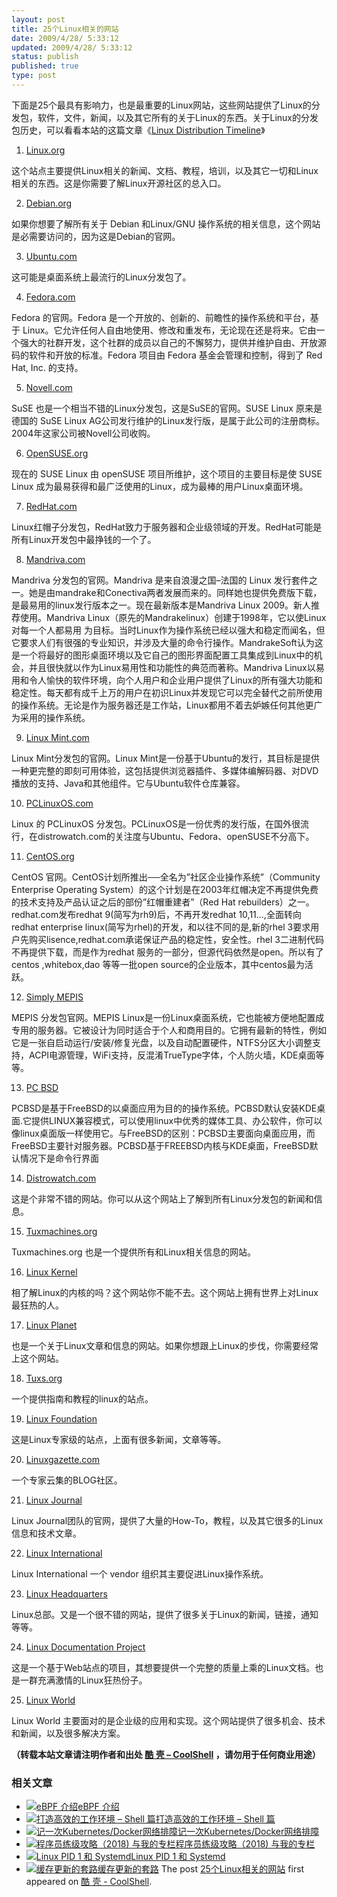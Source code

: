```yaml
---
layout: post
title: 25个Linux相关的网站
date: 2009/4/28/ 5:33:12
updated: 2009/4/28/ 5:33:12
status: publish
published: true
type: post
---
```


下面是25个最具有影响力，也是最重要的Linux网站，这些网站提供了Linux的分发包，软件，文件，新闻，以及其它所有的关于Linux的东西。关于Linux的分发包历史，可以看看本站的这篇文章《[Linux Distribution Timeline](https://coolshell.cn/articles/85.html)》


1. [Linux.org](http://www.linux.org/)


这个站点主要提供Linux相关的新闻、文档、教程，培训，以及其它一切和Linux相关的东西。这是你需要了解Linux开源社区的总入口。


2. [Debian.org](http://www.debian.org/)


如果你想要了解所有关于 Debian 和Linux/GNU 操作系统的相关信息，这个网站是必需要访问的，因为这是Debian的官网。



3. [Ubuntu.com](http://www.ubuntu.com/)


这可能是桌面系统上最流行的Linux分发包了。


4. [Fedora.com](http://www.fedora.com/)


Fedora 的官网。Fedora 是一个开放的、创新的、前瞻性的操作系统和平台，基于 Linux。它允许任何人自由地使用、修改和重发布，无论现在还是将来。它由一个强大的社群开发，这个社群的成员以自己的不懈努力，提供并维护自由、开放源码的软件和开放的标准。Fedora 项目由 Fedora 基金会管理和控制，得到了 Red Hat, Inc. 的支持。


5. [Novell.com](http://www.novell.com/)


SuSE 也是一个相当不错的Linux分发包，这是SuSE的官网。SUSE Linux 原来是德国的 SuSE Linux AG公司发行维护的Linux发行版，是属于此公司的注册商标。2004年这家公司被Novell公司收购。


6. [OpenSUSE.org](http://www.opensuse.org/)


现在的 SUSE Linux 由 openSUSE 项目所维护，这个项目的主要目标是使 SUSE Linux 成为最易获得和最广泛使用的Linux，成为最棒的用户Linux桌面环境。


7. [RedHat.com](http://www.redhat.com/)


Linux红帽子分发包，RedHat致力于服务器和企业级领域的开发。RedHat可能是所有Linux开发包中最挣钱的一个了。


8. [Mandriva.com](http://www.mandriva.com/)


Mandriva 分发包的官网。Mandriva 是来自浪漫之国–法国的 Linux 发行套件之一。她是由mandrake和Conectiva两者发展而来的。同样她也提供免费版下载，是最易用的linux发行版本之一。现在最新版本是Mandriva Linux 2009。新人推荐使用。Mandriva Linux（原先的Mandrakelinux）创建于1998年，它以使Linux对每一个人都易用 为目标。当时Linux作为操作系统已经以强大和稳定而闻名，但它要求人们有很强的专业知识，并涉及大量的命令行操作。MandrakeSoft认为这是一个将最好的图形桌面环境以及它自己的图形界面配置工具集成到Linux中的机会，并且很快就以作为Linux易用性和功能性的典范而著称。Mandriva Linux以易用和令人愉快的软件环境，向个人用户和企业用户提供了Linux的所有强大功能和稳定性。每天都有成千上万的用户在初识Linux并发现它可以完全替代之前所使用的操作系统。无论是作为服务器还是工作站，Linux都用不着去妒嫉任何其他更广为采用的操作系统。


9. [Linux Mint.com](http://www.linuxmint.com/)


Linux Mint分发包的官网。Linux Mint是一份基于Ubuntu的发行，其目标是提供一种更完整的即刻可用体验，这包括提供浏览器插件、多媒体编解码器、对DVD播放的支持、Java和其他组件。它与Ubuntu软件仓库兼容。


10. [PCLinuxOS.com](http://www.pclinuxos.com/)


Linux 的 PCLinuxOS 分发包。PCLinuxOS是一份优秀的发行版，在国外很流行，在distrowatch.com的关注度与Ubuntu、Fedora、openSUSE不分高下。


11. [CentOS.org](http://www.centos.org/)


CentOS 官网。CentOS计划所推出──全名为”社区企业操作系统”（Community Enterprise Operating System）的这个计划是在2003年红帽决定不再提供免费的技术支持及产品认证之后的部份”红帽重建者”（Red Hat rebuilders）之一。redhat.com发布redhat 9(简写为rh9)后，不再开发redhat 10,11…,全面转向redhat enterprise linux(简写为rhel)的开发，和以往不同的是,新的rhel 3要求用户先购买lisence,redhat.com承诺保证产品的稳定性，安全性。rhel 3二进制代码不再提供下载，而是作为redhat 服务的一部分，但源代码依然是open。所以有了centos ,whitebox,dao 等等一批open source的企业版本，其中centos最为活跃。


12. [Simply MEPIS](http://www.mepis.org/)


MEPIS 分发包官网。MEPIS Linux是一份Linux桌面系统，它也能被方便地配置成专用的服务器。它被设计为同时适合于个人和商用目的。它拥有最新的特性，例如它是一张自启动运行/安装/修复光盘，以及自动配置硬件，NTFS分区大小调整支持，ACPI电源管理，WiFi支持，反混淆TrueType字体，个人防火墙，KDE桌面等等。


13. [PC BSD](http://www.pcbsd.org/)


PCBSD是基于FreeBSD的以桌面应用为目的的操作系统。PCBSD默认安装KDE桌面.它提供LINUX兼容模式，可以使用linux中优秀的媒体工具、办公软件，你可以像linux桌面版一样使用它。与FreeBSD的区别：PCBSD主要面向桌面应用，而FreeBSD主要针对服务器。PCBSD基于FREEBSD内核与KDE桌面，FreeBSD默认情况下是命令行界面


14. [Distrowatch.com](http://www.distrowatch.com/)


这是个非常不错的网站。你可以从这个网站上了解到所有Linux分发包的新闻和信息。


15. [Tuxmachines.org](http://tuxmachines.org/)


Tuxmachines.org 也是一个提供所有和Linux相关信息的网站。


16. [Linux Kernel](http://www.kernel.org/)


相了解Linux的内核的吗？这个网站你不能不去。这个网站上拥有世界上对Linux最狂热的人。


17. [Linux Planet](http://www.linuxplanet.com/)


也是一个关于Linux文章和信息的网站。如果你想跟上Linux的步伐，你需要经常上这个网站。


18. [Tuxs.org](http://www.tuxs.org/)


一个提供指南和教程的linux的站点。


19. [Linux Foundation](http://www.linuxfoundation.org/)


这是Linux专家级的站点，上面有很多新闻，文章等等。


20. [Linuxgazette.com](http://linuxgazette.net/)


一个专家云集的BLOG社区。


21. [Linux Journal](http://www.linuxjournal.com/)


Linux Journal团队的官网，提供了大量的How-To，教程，以及其它很多的Linux信息和技术文章。


22. [Linux International](http://www.li.org/)


Linux International 一个 vendor 组织其主要促进Linux操作系统。


23. [Linux Headquarters](http://www.linuxhq.com/)


Linux总部。又是一个很不错的网站，提供了很多关于Linux的新闻，链接，通知等等。


24. [Linux Documentation Project](http://tldp.org/)


这是一个基于Web站点的项目，其想要提供一个完整的质量上乘的Linux文档。也是一群充满激情的Linux狂热份子。


25. [Linux World](http://www.linuxworld.com/)


Linux World 主要面对的是企业级的应用和实现。这个网站提供了很多机会、技术和新闻，以及很多解决方案。



**（转载本站文章请注明作者和出处 [酷 壳 – CoolShell](https://coolshell.cn/) ，请勿用于任何商业用途）**



### 相关文章

* [![eBPF 介绍](../wp-content/uploads/2022/12/eBPF-150x150.jpeg)](https://coolshell.cn/articles/22320.html)[eBPF 介绍](https://coolshell.cn/articles/22320.html)
* [![打造高效的工作环境 – Shell 篇](../wp-content/uploads/2019/03/linux.ninja_-150x150.png)](https://coolshell.cn/articles/19219.html)[打造高效的工作环境 – Shell 篇](https://coolshell.cn/articles/19219.html)
* [![记一次Kubernetes/Docker网络排障](../wp-content/uploads/2018/12/docker-networking-1-150x150.png)](https://coolshell.cn/articles/18654.html)[记一次Kubernetes/Docker网络排障](https://coolshell.cn/articles/18654.html)
* [![程序员练级攻略（2018)  与我的专栏](../wp-content/uploads/2018/05/300x262-150x150.jpg)](https://coolshell.cn/articles/18360.html)[程序员练级攻略（2018) 与我的专栏](https://coolshell.cn/articles/18360.html)
* [![Linux PID 1 和 Systemd](../wp-content/uploads/2017/07/systemd-1-150x150.jpeg)](https://coolshell.cn/articles/17998.html)[Linux PID 1 和 Systemd](https://coolshell.cn/articles/17998.html)
* [![缓存更新的套路](../wp-content/uploads/2016/07/cache-150x150.png)](https://coolshell.cn/articles/17416.html)[缓存更新的套路](https://coolshell.cn/articles/17416.html)
The post [25个Linux相关的网站](https://coolshell.cn/articles/701.html) first appeared on [酷 壳 - CoolShell](https://coolshell.cn).